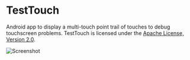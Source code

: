 TestTouch
=========

Android app to display a multi-touch point trail of touches to debug touchscreen problems.
TestTouch is licensed under the [Apache License, Version 2.0](http://www.apache.org/licenses/LICENSE-2.0).

![Screenshot](https://raw.github.com/Evosysdev/TestTouch/master/assets/Screenshot1.png)
